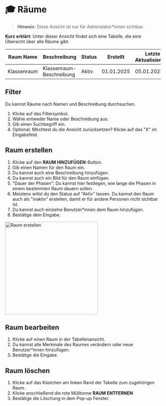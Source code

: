 # 🎓 Räume

> **Hinweis**: Diese Ansicht ist nur für Adminstator\*innen sichtbar.

**Kurz erklärt**: Unter dieser Ansicht findet sich eine Tabelle, die eine Übersicht über alle Räume gibt.

| Raum Name       | Beschreibung           | Status   | Erstellt         | Letzte Aktualisierung |
|------------------|------------------------|----------|------------------|-----------------------|
| Klassenraum  | Klassenraum-Beschreibung | Aktiv    | 01.01.2025       | 05.01.2025           |

## Filter
Du kannst Räume nach Namen und Beschreibung durchsuchen.

1. Klicke auf das Filtersymbol.
2. Wähle entweder Name oder Beschreibung aus.
3. Gib einen Suchbegriff ein.
4. Optional: Möchtest du die Ansicht zurücksetzen? Klicke auf das "X" im Eingabefeld. 

## Raum erstellen

1. Klicke auf den **RAUM HINZUFÜGEN**-Button.
3. Gib einen Namen für den Raum ein.
4. Du kannst auch eine Beschreibung hinzufügen.
5. Du kannst auch ein Bild für den Raum einfügen.
5. "Dauer der Phasen": Du kannst hier festlegen, wie lange die Phasen in einem bestimmten Raum dauern sollen.
6. Meistens willst du den Status auf "Aktiv" lassen. Du kannst den Raum auch als "inaktiv" erstellen, damit er für andere Personen nicht sichtbar ist.
7. Du kannst auch einzelne Benutzer\*innen dem Raum hinzufügen. 
7. Bestätige dein Eingabe.

<img src="/screenshots/raum_hinzufügen.png" alt="Raum erstellen" style="height: 300px;">

## Raum bearbeiten
1. Klicke auf einen Raum in der Tabellenansicht.
2. Du kannst alle Merkmale des Raumes verändern oder neue Benutzer\*innen hinzufügen.
4. Bestätige die Eingabe.

## Raum löschen
1. Klicke auf das Kästchen am linken Rand der Tabelle zum zugehörigen Raum.
2. Klicke anschließend die rote Mülltonne **RAUM ENTFERNEN**
3. Bestätige die Löschung in dem Pop-up Fenster.